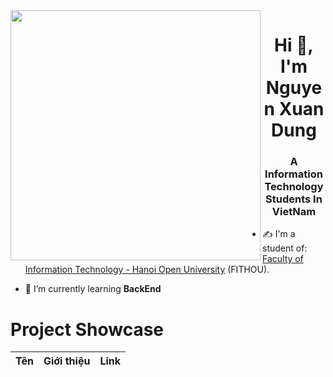 
<img align="left" width="400" src="https://github.githubassets.com/images/modules/profile/profile-first-repo.svg">
<h1 align="center">Hi 👋, I'm Nguyen Xuan Dung</h1>
<p align="center">
  <h3 align="center">A Information Technology Students In VietNam</h3>
</p>


- ✍ I'm a student of: [Faculty of Information Technology - Hanoi Open University](http://fithou.edu.vn) (FITHOU).

- 🌱 I’m currently learning **BackEnd**

# Project Showcase
| Tên | Giới thiệu | Link |
|------|------|-----------|

<!--
**GnuD2k4/GnuD2k4** is a ✨ _special_ ✨ repository because its `README.md` (this file) appears on your GitHub profile.

Here are some ideas to get you started:

- 🔭 I’m currently working on ...
- 🌱 I’m currently learning ...
- 👯 I’m looking to collaborate on ...
- 🤔 I’m looking for help with ...
- 💬 Ask me about ...
- 📫 How to reach me: ...
- 😄 Pronouns: ...
- ⚡ Fun fact: ...
-->
